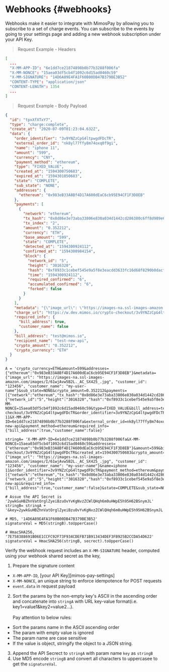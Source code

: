 # Webhooks {#webhooks}

Webhooks make it easier to integrate with MimosPay by allowing you to subscribe to a set of charge events. You can subscribe to the events by going to your settings page and adding a new webhook subscription under your API Key.

> Request Example - Headers

```json
[
  ...
  "X-MM-APP-ID": "6e1dd7ce21874898b0b77b3288f006fa"
  "X-MM-NONCE": "15aea03df5cb4f1092c6d15ad0460c59"
  "X-MM-SIGNATURE": "14D6A89E4FA1F60B00DB47B379BE3B52"
  "CONTENT-TYPE": "application/json"
  "CONTENT-LENGTH": 1354
  ...
]
```

> Request Example - Body Payload

```json
{
  "id": "tpxXfXTxY7",
  "type": "charge:complete",
  "create_at": "2020-07-09T01:23:04.632Z",
  "data": {
    "order_identifier": "3v9YNZzCpG4ltpwgdFDcTR",
    "external_order_id": "nk8yl77ffy8m74oxq0f9gi",
    "name": "iphone 11",
    "amount": "599",
    "currency": "CNY",
    "payment_method": "ethereum",
    "type": "FIXED_VALUE",
    "created_at": "1594300750683",
    "expired_at": "1594301050683",
    "state": "COMPLETE",
    "sub_state": "NONE",
    "addresses": {
      "ethereum": "0x983eB33A8Bf4D17A600dEaC6cb95E94CF1F3D8EB"
    },
    "payments": [
      {
        "network": "ethereum",
        "tx_hash": "0x8d86e3e73aba33806e830a034d1442cd286380c6ff8d989e66d8d3afaaaf35d5",
        "tx_index": "2",
        "amount": "0.352212",
        "currency": "ETH",
        "base_amount": "599",
        "state": "COMPLETE",
        "detected_at": "1594300924112",
        "confirmed_at": "1594300984154",
        "block": {
          "network_id": "5",
          "height": "3016320",
          "hash": "0xf8933c1cebef545e9a5f8e3eacdd3633fc16d68f8290b0dacf5b1bc4ee0a44be",
          "time": "1594300924112",
          "required_confirmed": "6",
          "accumulated_confirmed": "6",
          "forked": false
        }
      }
    ],
    "metadata": "{\"image_url\": \"https://images-na.ssl-images-amazon.com/images/I/61wjAvw5B2L._AC_SX425_.jpg\", \"customer_id\": \"123456\", \"customer_name\": \"my-user-name\"}",
    "charge_url": "https://w.dev.mimos.io/crypto-checkout/3v9YNZzCpG4ltpwgdFDcTR",
    "required_info": {
      "bill_address": true,
      "customer_name": false
    },
    "bill_address": "test@mimos.io",
    "recipient_name": "test-new-api",
    "crypto_amount": "0.352212",
    "crypto_currency": "ETH"
  }
}
```

```shell
A = 'crypto_currency=ETH&amount=599&addresses={"ethereum":"0x983eB33A8Bf4D17A600dEaC6cb95E94CF1F3D8EB"}&metadata={"image_url": "https://images-na.ssl-images-amazon.com/images/I/61wjAvw5B2L._AC_SX425_.jpg", "customer_id": "123456", "customer_name": "my-user-name"}&sub_state=NONE&crypto_amount=0.352212&payments=[{"network":"ethereum","tx_hash":"0x8d86e3e73aba33806e830a034d1442cd286380c6ff8d989e66d8d3afaaaf35d5","tx_index":"2","amount":"0.352212","currency":"ETH","base_amount":"599","state":"COMPLETE","detected_at":"1594300924112","confirmed_at":"1594300984154","block":{"network_id":"5","height":"3016320","hash":"0xf8933c1cebef545e9a5f8e3eacdd3633fc16d68f8290b0dacf5b1bc4ee0a44be","time":"1594300924112","required_confirmed":"6","accumulated_confirmed":"6","forked":false}}]&created_at=1594300750683&expired_at=1594301050683&X-MM-NONCE=15aea03df5cb4f1092c6d15ad0460c59&type=FIXED_VALUE&bill_address=test@mimos.io&charge_url=https://w.dev.mimos.io/crypto-checkout/3v9YNZzCpG4ltpwgdFDcTR&order_identifier=3v9YNZzCpG4ltpwgdFDcTR&name=iphone 11&X-MM-APP-ID=6e1dd7ce21874898b0b77b3288f006fa&external_order_id=nk8yl77ffy8m74oxq0f9gi&currency=CNY&state=COMPLETE&recipient_name=test-new-api&payment_method=ethereum&required_info={"bill_address":true,"customer_name":false}'

stringA= 'X-MM-APP-ID=6e1dd7ce21874898b0b77b3288f006fa&X-MM-NONCE=15aea03df5cb4f1092c6d15ad0460c59&addresses={"ethereum":"0x983eB33A8Bf4D17A600dEaC6cb95E94CF1F3D8EB"}&amount=599&bill_address=test@mimos.io&charge_url=https://w.dev.mimos.io/crypto-checkout/3v9YNZzCpG4ltpwgdFDcTR&created_at=1594300750683&crypto_amount=0.352212&crypto_currency=ETH&currency=CNY&expired_at=1594301050683&external_order_id=nk8yl77ffy8m74oxq0f9gi&metadata={"image_url": "https://images-na.ssl-images-amazon.com/images/I/61wjAvw5B2L._AC_SX425_.jpg", "customer_id": "123456", "customer_name": "my-user-name"}&name=iphone 11&order_identifier=3v9YNZzCpG4ltpwgdFDcTR&payment_method=ethereum&payments=[{"network":"ethereum","tx_hash":"0x8d86e3e73aba33806e830a034d1442cd286380c6ff8d989e66d8d3afaaaf35d5","tx_index":"2","amount":"0.352212","currency":"ETH","base_amount":"599","state":"COMPLETE","detected_at":"1594300924112","confirmed_at":"1594300984154","block":{"network_id":"5","height":"3016320","hash":"0xf8933c1cebef545e9a5f8e3eacdd3633fc16d68f8290b0dacf5b1bc4ee0a44be","time":"1594300924112","required_confirmed":"6","accumulated_confirmed":"6","forked":false}}]&recipient_name=test-new-api&required_info={"bill_address":true,"customer_name":false}&state=COMPLETE&sub_state=NONE&type=FIXED_VALUE'

# Assue the API Secret is
'2ywkGuHBZhnVatOrglZyeiBzuOvYvKgNvzZCWlQHqh6m0uHWpE5h95H62BSnymJL'
stringB= stringA + '&key=2ywkGuHBZhnVatOrglZyeiBzuOvYvKgNvzZCWlQHqh6m0uHWpE5h95H62BSnymJL'

# MD5, '14D6A89E4FA1F60B00DB47B379BE3B52'
signatureVal = MD5(stringB).toUpperCase()

# HmacSHA256, '7E758388691B06E1CCFC92F73F934CDEFB71B913434DEF3FB925B2CCDA54D622'
signatureVal = HmacSHA256(stringB, secrect).toUpperCase()
```

Verify the webhook request includes an `X-MM-SIGNATURE` header, computed using your webhook shared secret as the key,

1. Prepare the signature content
  * `X-MM-APP-ID`, [your API Key][mimos-pay-settings]
  * `X-MM-NONCE`, an unique string to enforce idempotence for POST requests
  * `event.data` in request payload

2. Sort the params by the non-empty key's ASCII in the ascending order and concatenate into `stringA` with URL key-value format(i.e. key1=value1&key2=value2…).<br /><br />
Pay attention to below rules:
  * Sort the params name in the ASCII ascending order
  * The param with empty value is ignored
  * The param name are case sensitive
  * If the value is object, stringify the object to a JSON string.

3. Append the API Secrect to `stringA` with param name `key` as `stringB`
4. Use MD5 encode `stringB` and convert all characters to uppercasee to get the `signatureVal`.
